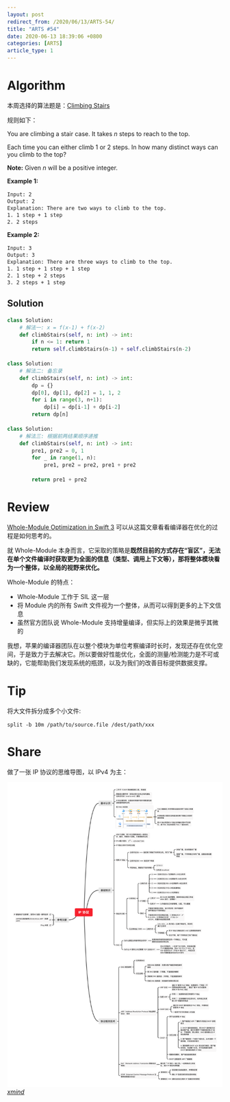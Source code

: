 ```yaml
---
layout: post
redirect_from: /2020/06/13/ARTS-54/
title: "ARTS #54"
date: 2020-06-13 18:39:06 +0800
categories: [ARTS]
article_type: 1
---
```



# Algorithm

本周选择的算法题是：[Climbing Stairs](https://leetcode.com/problems/climbing-stairs/)


规则如下：

You are climbing a stair case. It takes *n* steps to reach to the top.

Each time you can either climb 1 or 2 steps. In how many distinct ways can you climb to the top?

**Note:** Given *n* will be a positive integer.

**Example 1:**

```
Input: 2
Output: 2
Explanation: There are two ways to climb to the top.
1. 1 step + 1 step
2. 2 steps
```

**Example 2:**

```
Input: 3
Output: 3
Explanation: There are three ways to climb to the top.
1. 1 step + 1 step + 1 step
2. 1 step + 2 steps
3. 2 steps + 1 step
```

## Solution

```python
class Solution:
    # 解法一: x = f(x-1) + f(x-2)
    def climbStairs(self, n: int) -> int:
        if n <= 1: return 1
        return self.climbStairs(n-1) + self.climbStairs(n-2)

class Solution:
    # 解法二: 备忘录
    def climbStairs(self, n: int) -> int:
        dp = {}
        dp[0], dp[1], dp[2] = 1, 1, 2
        for i in range(3, n+1):
            dp[i] = dp[i-1] + dp[i-2]
        return dp[n]

class Solution:
    # 解法三: 根据前两结果顺序递推
    def climbStairs(self, n: int) -> int:
        pre1, pre2 = 0, 1
        for _ in range(1, n):
            pre1, pre2 = pre2, pre1 + pre2

        return pre1 + pre2
```


# Review

[Whole-Module Optimization in Swift 3](https://swift.org/blog/whole-module-optimizations/)
可以从这篇文章看看编译器在优化的过程是如何思考的。

就 Whole-Module 本身而言，它采取的策略是**既然目前的方式存在“盲区”，无法在单个文件编译时获取更为全面的信息（类型、调用上下文等），那将整体模块看为一个整体，以全局的视野来优化。**

Whole-Module 的特点：

- Whole-Module 工作于 SIL 这一层
- 将 Module 内的所有 Swift 文件视为一个整体，从而可以得到更多的上下文信息
- 虽然官方团队说 Whole-Module 支持增量编译，但实际上的效果是微乎其微的

我想，苹果的编译器团队在以整个模块为单位考察编译时长时，发现还存在优化空间，于是致力于去解决它。所以要做好性能优化，全面的测量/检测能力是不可或缺的，它能帮助我们发现系统的瓶颈，以及为我们的改善目标提供数据支撑。

# Tip

将大文件拆分成多个小文件:

```shell
split -b 10m /path/to/source.file /dest/path/xxx
```

# Share

做了一张 IP 协议的思维导图，以 IPv4 为主：

![](https://github.com/zhangao0086/mind/blob/master/IP%20%E5%8D%8F%E8%AE%AE/IP%20%E5%8D%8F%E8%AE%AE.png?raw=true)
*[xmind](https://github.com/zhangao0086/mind/blob/master/IP%20%E5%8D%8F%E8%AE%AE/)*

